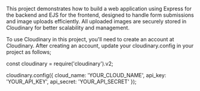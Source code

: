 This project demonstrates how to build a web application using Express for the backend and EJS for the frontend, designed to handle form submissions and image uploads efficiently. All uploaded images are securely stored in Cloudinary for better scalability and management.

To use Cloudinary in this project, you'll need to create an account at Cloudinary.
After creating an account, update your cloudinary.config in your project as follows;

const cloudinary = require('cloudinary').v2;

cloudinary.config({ 
  cloud_name: 'YOUR_CLOUD_NAME',
  api_key: 'YOUR_API_KEY', 
  api_secret: 'YOUR_API_SECRET' 
});
